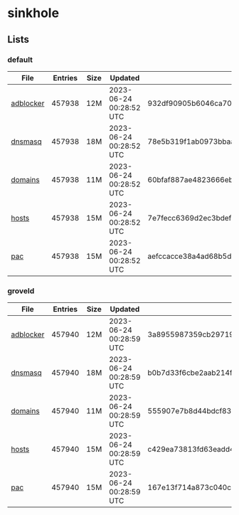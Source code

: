 # sinkhole

## Lists

### default

|File|Entries|Size|Updated|Hash|
|-|-|-|-|-|
|[adblocker](https://raw.githubusercontent.com/groveld/sinkhole/lists/default/adblocker.txt)|457938|12M|2023-06-24 00:28:52 UTC|932df90905b6046ca709d4b165511a0c122d6e75156b8128ed65e4285c2eac66|
|[dnsmasq](https://raw.githubusercontent.com/groveld/sinkhole/lists/default/dnsmasq.txt)|457938|18M|2023-06-24 00:28:52 UTC|78e5b319f1ab0973bbaa553fc2f058bccb626dc9a93e36c62154251a026d009b|
|[domains](https://raw.githubusercontent.com/groveld/sinkhole/lists/default/domains.txt)|457938|11M|2023-06-24 00:28:52 UTC|60bfaf887ae4823666eb1e5258e0825479f872e7a633b87bdadb7a2811d7c5cf|
|[hosts](https://raw.githubusercontent.com/groveld/sinkhole/lists/default/hosts.txt)|457938|15M|2023-06-24 00:28:52 UTC|7e7fecc6369d2ec3bdef20e1f37a57724e4f7fb292142da3f0a5af67036bc4bd|
|[pac](https://raw.githubusercontent.com/groveld/sinkhole/lists/default/pac.txt)|457938|15M|2023-06-24 00:28:52 UTC|aefccacce38a4ad68b5d0053b5ac4adfaeb436824c42e0dcb0313e825b480e8a|

### groveld

|File|Entries|Size|Updated|Hash|
|-|-|-|-|-|
|[adblocker](https://raw.githubusercontent.com/groveld/sinkhole/lists/groveld/adblocker.txt)|457940|12M|2023-06-24 00:28:59 UTC|3a8955987359cb2971934226ccf0e766f00688c832e6e3d0f826ffc1ba8ec12a|
|[dnsmasq](https://raw.githubusercontent.com/groveld/sinkhole/lists/groveld/dnsmasq.txt)|457940|18M|2023-06-24 00:28:59 UTC|b0b7d33f6cbe2aab214f1bf7054c3b31702b9fdb10ed0543a4cd2378d8aa97f9|
|[domains](https://raw.githubusercontent.com/groveld/sinkhole/lists/groveld/domains.txt)|457940|11M|2023-06-24 00:28:59 UTC|555907e7b8d44bdcf83560581bef5398df5c80caf793f503451b1d3f82496bbd|
|[hosts](https://raw.githubusercontent.com/groveld/sinkhole/lists/groveld/hosts.txt)|457940|15M|2023-06-24 00:28:59 UTC|c429ea73813fd63eadd47ff4cc984e376e723cfeb0b1ef95d8b54da8e4be8ee4|
|[pac](https://raw.githubusercontent.com/groveld/sinkhole/lists/groveld/pac.txt)|457940|15M|2023-06-24 00:28:59 UTC|167e13f714a873c040c8350da22a20259f0f203ef72c47c75fd2f9e47725a4a2|
